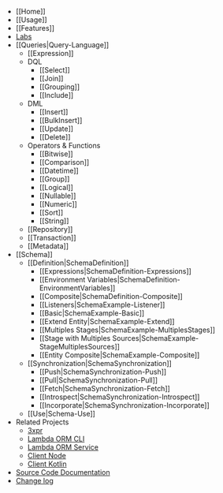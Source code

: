* [[Home]]
* [[Usage]]
* [[Features]]
* [Labs](https://github.com/lambda-orm/lambdaorm-labs)
* [[Queries|Query-Language]]
  * [[Expression]]
  * DQL
    * [[Select]]
    * [[Join]]
    * [[Grouping]]
    * [[Include]]
  * DML
    * [[Insert]]
    * [[BulkInsert]]
    * [[Update]]
    * [[Delete]]
  * Operators & Functions
    * [[Bitwise]]
    * [[Comparison]]
    * [[Datetime]]
    * [[Group]]
    * [[Logical]]
    * [[Nullable]]
    * [[Numeric]]
    * [[Sort]]
    * [[String]]
  * [[Repository]]
  * [[Transaction]]
  * [[Metadata]]
* [[Schema]]
  * [[Definition|SchemaDefinition]]
    * [[Expressions|SchemaDefinition-Expressions]]
    * [[Environment Variables|SchemaDefinition-EnvironmentVariables]]
    * [[Composite|SchemaDefinition-Composite]]
    * [[Listeners|SchemaExample-Listener]]
    * [[Basic|SchemaExample-Basic]]
    * [[Extend Entity|SchemaExample-Extend]]
    * [[Multiples Stages|SchemaExample-MultiplesStages]]
    * [[Stage with Multiples Sources|SchemaExample-StageMultiplesSources]]
    * [[Entity Composite|SchemaExample-Composite]]
  * [[Synchronization|SchemaSynchronization]]
    * [[Push|SchemaSynchronization-Push]]
    * [[Pull|SchemaSynchronization-Pull]]
    * [[Fetch|SchemaSynchronization-Fetch]]
    * [[Introspect|SchemaSynchronization-Introspect]]
    * [[Incorporate|SchemaSynchronization-Incorporate]]
  * [[Use|Schema-Use]]
* Related Projects
  * [3xpr](https://www.npmjs.com/package/3xpr)
  * [Lambda ORM CLI](https://www.npmjs.com/package/lambdaorm-cli)
  * [Lambda ORM Service](https://github.com/lambda-orm/lambdaorm-svc)
  * [Client Node](https://www.npmjs.com/package/lambdaorm-client-node)
  * [Client Kotlin](https://github.com/lambda-orm/lambdaorm-client-kotlin)
* [Source Code Documentation](https://github.com/lambda-orm/wiki/blob/main/doc/source/README.md)
* [Change log](https://github.com/lambda-orm/wiki/blob/main/CHANGELOG.md)
